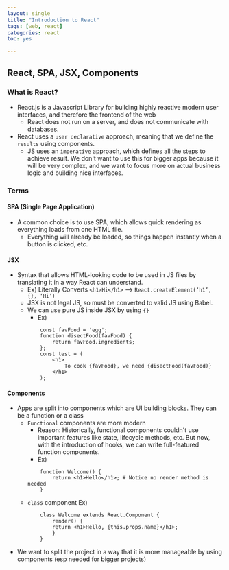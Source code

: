 ```yaml
---
layout: single
title: "Introduction to React"
tags: [web, react]
categories: react
toc: yes

---
```


## React, SPA, JSX, Components

### What is React?
- React.js is a Javascript Library for building highly reactive modern user interfaces, and therefore the frontend of the web
    - React does not run on a server, and does not communicate with databases.
- React uses a `user declarative` approach, meaning that we define the `results` using components.
    - JS uses an `imperative` approach, which defines all the steps to achieve result. We don't want to use this for bigger apps because it will be very complex, and we want to focus more on actual business logic and building nice interfaces. 

### Terms
#### SPA (Single Page Application)
- A common choice is to use SPA, which allows quick rendering as everything loads from one HTML file.
    - Everything will already be loaded, so things happen instantly when a button is clicked, etc.

#### JSX
- Syntax that allows HTML-looking code to be used in JS files by translating it in a way React can understand.
    - Ex) Literally Converts `<h1>Hi</h1>` —> `React.createElement(‘h1’, {}, ‘Hi’)`
    - JSX is not legal JS, so must be converted to valid JS using Babel.
    - We can use pure JS inside JSX by using `{}`
        - Ex)
        ```
            const favFood = 'egg';
            function disectFood(favFood) {
                return favFood.ingredients;
            };
            const test = (
                <h1>
                    To cook {favFood}, we need {disectFood(favFood)}
                </h1>
            );
        ```

#### Components
- Apps are split into components which are UI building blocks. They can be a function or a class
    - `Functional` components are more modern
        - Reason: Historically, functional components couldn't use important features like state, lifecycle methods, etc. But now, with the introduction of hooks, we can write full-featured function components.
        - Ex)
        ```
            function Welcome() {
                return <h1>Hello</h1>; # Notice no render method is needed
            }
        ```
    - `class` component Ex)
        ```
            class Welcome extends React.Component {
                render() {
                return <h1>Hello, {this.props.name}</h1>;
                }
            }
        ```
- We want to split the project in a way that it is more manageable by using components (esp needed for bigger projects)

